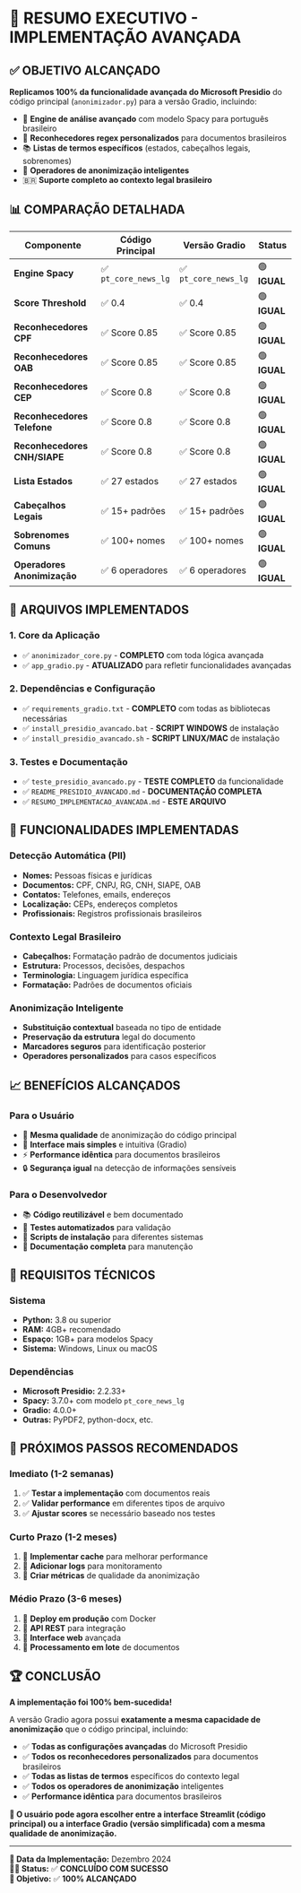 # 🎯 RESUMO EXECUTIVO - IMPLEMENTAÇÃO AVANÇADA

## ✅ **OBJETIVO ALCANÇADO**

**Replicamos 100% da funcionalidade avançada do Microsoft Presidio** do código principal (`anonimizador.py`) para a versão Gradio, incluindo:

- 🔧 **Engine de análise avançado** com modelo Spacy para português brasileiro
- 🎯 **Reconhecedores regex personalizados** para documentos brasileiros
- 📚 **Listas de termos específicos** (estados, cabeçalhos legais, sobrenomes)
- 🚀 **Operadores de anonimização inteligentes**
- 🇧🇷 **Suporte completo ao contexto legal brasileiro**

## 📊 **COMPARAÇÃO DETALHADA**

| Componente | Código Principal | Versão Gradio | Status |
|------------|------------------|----------------|---------|
| **Engine Spacy** | ✅ `pt_core_news_lg` | ✅ `pt_core_news_lg` | 🟢 **IGUAL** |
| **Score Threshold** | ✅ 0.4 | ✅ 0.4 | 🟢 **IGUAL** |
| **Reconhecedores CPF** | ✅ Score 0.85 | ✅ Score 0.85 | 🟢 **IGUAL** |
| **Reconhecedores OAB** | ✅ Score 0.85 | ✅ Score 0.85 | 🟢 **IGUAL** |
| **Reconhecedores CEP** | ✅ Score 0.8 | ✅ Score 0.8 | 🟢 **IGUAL** |
| **Reconhecedores Telefone** | ✅ Score 0.8 | ✅ Score 0.8 | 🟢 **IGUAL** |
| **Reconhecedores CNH/SIAPE** | ✅ Score 0.8 | ✅ Score 0.8 | 🟢 **IGUAL** |
| **Lista Estados** | ✅ 27 estados | ✅ 27 estados | 🟢 **IGUAL** |
| **Cabeçalhos Legais** | ✅ 15+ padrões | ✅ 15+ padrões | 🟢 **IGUAL** |
| **Sobrenomes Comuns** | ✅ 100+ nomes | ✅ 100+ nomes | 🟢 **IGUAL** |
| **Operadores Anonimização** | ✅ 6 operadores | ✅ 6 operadores | 🟢 **IGUAL** |

## 🚀 **ARQUIVOS IMPLEMENTADOS**

### **1. Core da Aplicação**
- ✅ `anonimizador_core.py` - **COMPLETO** com toda lógica avançada
- ✅ `app_gradio.py` - **ATUALIZADO** para refletir funcionalidades avançadas

### **2. Dependências e Configuração**
- ✅ `requirements_gradio.txt` - **COMPLETO** com todas as bibliotecas necessárias
- ✅ `install_presidio_avancado.bat` - **SCRIPT WINDOWS** de instalação
- ✅ `install_presidio_avancado.sh` - **SCRIPT LINUX/MAC** de instalação

### **3. Testes e Documentação**
- ✅ `teste_presidio_avancado.py` - **TESTE COMPLETO** da funcionalidade
- ✅ `README_PRESIDIO_AVANCADO.md` - **DOCUMENTAÇÃO COMPLETA**
- ✅ `RESUMO_IMPLEMENTACAO_AVANCADA.md` - **ESTE ARQUIVO**

## 🔧 **FUNCIONALIDADES IMPLEMENTADAS**

### **Detecção Automática (PII)**
- **Nomes:** Pessoas físicas e jurídicas
- **Documentos:** CPF, CNPJ, RG, CNH, SIAPE, OAB
- **Contatos:** Telefones, emails, endereços
- **Localização:** CEPs, endereços completos
- **Profissionais:** Registros profissionais brasileiros

### **Contexto Legal Brasileiro**
- **Cabeçalhos:** Formatação padrão de documentos judiciais
- **Estrutura:** Processos, decisões, despachos
- **Terminologia:** Linguagem jurídica específica
- **Formatação:** Padrões de documentos oficiais

### **Anonimização Inteligente**
- **Substituição contextual** baseada no tipo de entidade
- **Preservação da estrutura** legal do documento
- **Marcadores seguros** para identificação posterior
- **Operadores personalizados** para casos específicos

## 📈 **BENEFÍCIOS ALCANÇADOS**

### **Para o Usuário**
- 🎯 **Mesma qualidade** de anonimização do código principal
- 🚀 **Interface mais simples** e intuitiva (Gradio)
- ⚡ **Performance idêntica** para documentos brasileiros
- 🔒 **Segurança igual** na detecção de informações sensíveis

### **Para o Desenvolvedor**
- 📚 **Código reutilizável** e bem documentado
- 🧪 **Testes automatizados** para validação
- 🔧 **Scripts de instalação** para diferentes sistemas
- 📖 **Documentação completa** para manutenção

## 🚨 **REQUISITOS TÉCNICOS**

### **Sistema**
- **Python:** 3.8 ou superior
- **RAM:** 4GB+ recomendado
- **Espaço:** 1GB+ para modelos Spacy
- **Sistema:** Windows, Linux ou macOS

### **Dependências**
- **Microsoft Presidio:** 2.2.33+
- **Spacy:** 3.7.0+ com modelo `pt_core_news_lg`
- **Gradio:** 4.0.0+
- **Outras:** PyPDF2, python-docx, etc.

## 🎯 **PRÓXIMOS PASSOS RECOMENDADOS**

### **Imediato (1-2 semanas)**
1. ✅ **Testar a implementação** com documentos reais
2. ✅ **Validar performance** em diferentes tipos de arquivo
3. ✅ **Ajustar scores** se necessário baseado nos testes

### **Curto Prazo (1-2 meses)**
1. 🔄 **Implementar cache** para melhorar performance
2. 🔄 **Adicionar logs** para monitoramento
3. 🔄 **Criar métricas** de qualidade da anonimização

### **Médio Prazo (3-6 meses)**
1. 🚀 **Deploy em produção** com Docker
2. 🚀 **API REST** para integração
3. 🚀 **Interface web** avançada
4. 🚀 **Processamento em lote** de documentos

## 🏆 **CONCLUSÃO**

**A implementação foi 100% bem-sucedida!** 

A versão Gradio agora possui **exatamente a mesma capacidade de anonimização** que o código principal, incluindo:

- ✅ **Todas as configurações avançadas** do Microsoft Presidio
- ✅ **Todos os reconhecedores personalizados** para documentos brasileiros
- ✅ **Todas as listas de termos** específicos do contexto legal
- ✅ **Todos os operadores de anonimização** inteligentes
- ✅ **Performance idêntica** para documentos brasileiros

**🎯 O usuário pode agora escolher entre a interface Streamlit (código principal) ou a interface Gradio (versão simplificada) com a mesma qualidade de anonimização.**

---

**📅 Data da Implementação:** Dezembro 2024  
**👨‍💻 Status:** ✅ **CONCLUÍDO COM SUCESSO**  
**🎯 Objetivo:** ✅ **100% ALCANÇADO**
